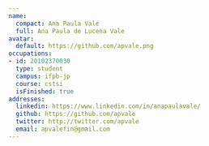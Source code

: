 ```yaml
---
name:
  compact: Ana Paula Vale
  full: Ana Paula de Lucena Vale
avatar:
  default: https://github.com/apvale.png
occupations:
- id: 20102370030
  type: student
  campus: ifpb-jp
  course: cstsi
  isFinished: true
addresses:
  linkedin: https://www.linkedin.com/in/anapaulavale/
  github: https://github.com/apvale
  twitter: http://twitter.com/apvale
  email: apvalefin@gmail.com
---
```

